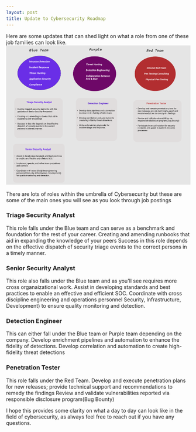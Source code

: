 ```yaml
---
layout: post
title: Update to Cybersecurity Roadmap
---
```


Here are some updates that can shed light on what a role from one of these job families can look like. 
<br>
![Roadmap V2](/images/RoadmapV2.png)


There are lots of roles within the umbrella of Cybersecurity but these are some of the main ones you will see as you look through job postings


### Triage Security Analyst 
This role falls under the Blue team and can serve as a benchmark and foundation for the rest of your career.
Creating and amending runbooks that aid in expanding the knowledge of your peers
​​Success in this role depends on the effective dispatch of security triage events to the correct persons in a timely manner.

### Senior Security Analyst
This role also falls under the Blue team and as you'll see requires more cross organaizational work. 
Assist in developing standards and best practices to enable an effective and efficient SOC.
Coordinate with cross discipline engineering and operations personnel Security, Infrastructure, Development) to ensure quality monitoring and detection.

### Detection Engineer 
This can either fall under the Blue team or Purple team depending on the company.
Develop enrichment pipelines and automation to enhance the fidelity of detections.
Develop correlation and automation to create high-fidelity threat detections

### Penetration Tester
This role falls under the Red Team.
Develop and execute penetration plans for new releases; provide technical support and recommendations to remedy the findings
Review and validate vulnerabilities reported via responsible disclosure program(Bug Bounty)

I hope this provides some clarity on what a day to day can look like in the field of cybersecurity, as always feel free to reach out if you have any questions.

